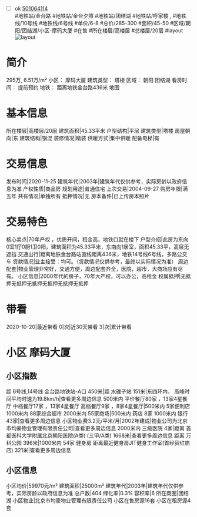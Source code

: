 - [ ] ok [501064114](https://bj.5i5j.com/ershoufang/501064114.html)  
 #地铁站/金台路 #地铁站/金台夕照 #地铁站/团结湖 #地铁站/呼家楼 ,  #地铁线/10号线 #地铁线/6号线
#单价/6-8 #总价/285-300 #面积/45-50   #区域/朝阳/团结湖/小区-摩码大厦 #在售 #所在楼层/高楼层 #总楼层/20层 #layout 
![layout](http://image2a.5i5j.com/bdir/layout/50a4fda7bb4046ba8b70c3f37e947030.jpg_P5.jpg) 
# 简介 
 295万,  6.51万/m² 
小区： 摩码大厦
建筑类型： 塔楼
区域： 朝阳 团结湖
看房时间： 提前预约
地铁： 距离地铁金台路436米 地图
# 基本信息 
 所在楼层|高楼层/20层
建筑面积|45.33平米
户型结构|平层
建筑类型|塔楼
房屋朝向|东
建筑结构|钢混
装修情况|精装
供暖方式|集中供暖
配备电梯|有
# 交易信息 
 发布时间|2020-11-25
建筑年代|2003年|建筑年代仅供参考，实际房龄以政府信息为准
产权性质|商品房
规划用途|普通住宅
上次交易|2004-09-27
购房年限|满五年
共有情况|单独所有
抵押情况|无
房本备件|已上传房本照片
# 交易特色 
 核心卖点|70年产权   ，优质开间，租金高，地铁口就在楼下
户型介绍|此房为东向0室1厅0厨1卫0阳，建筑面积为45.33平米，东南向1居室，面积45.33平，高层无遮挡
交通出行|距离地铁金台路站直线距离436米，地铁14号线6号线，多路公交车
贷款情况|业主接受：均可。（贷款情况仅供参考，最终以实际情况为准）
周边配套|物业管理非常好，交通方便，周边配套齐全，医院，超市，大商场应有尽有。
小区信息|2000年代的房子，70年大产权，可以办公，高租金
权属抵押|无抵押无抵押无抵押无抵押无抵押无抵押
# 带看 
 2020-10-20|最近带看	 0|次|近30天带看	 3|次|累计带看
# 小区 摩码大厦
## 小区指数 
 距 6号线,14号线 金台路地铁站-A口 450米|距 水碓子站 151米|东四环内， 高峰时间平均时速为19.8km/h|查看更多周边信息
500米内 平价餐厅80家 ，13家4星餐厅
中档餐厅17家 ，13家4星餐厅
高档餐厅9家 ，8家4星餐厅|500米内 5家便利店
1000米内 88家综合超市
2000米内 55家商场|500米内 药店 8家
1000米内 银行 43家|查看更多周边信息
小区物业费3.2元/平米/月|2002年建成|物业公司为北京市均豪物业管理有限责任公司|查看更多周边信息
2000米内 三级医院 4家|距离 首都医科大学附属北京朝阳医院(A类) (三甲/A类) 1668米|查看更多周边信息
距离 万科公园 396米|1000米内 54家 健身房
距离最近健身房JIT健身工作室(首经贸红庙店) 321米|查看更多周边信息
## 小区信息 
 小区均价|59970元/m²
建筑面积|25000m²
建筑年代|2003年|建筑年代仅供参考，实际房龄以政府信息为准
总户数|404
绿化率|0.3%
容积率|6
所在商圈|团结湖
小区物业|北京市均豪物业管理有限责任公司
小区在售房源16套
小区在租房源4套

